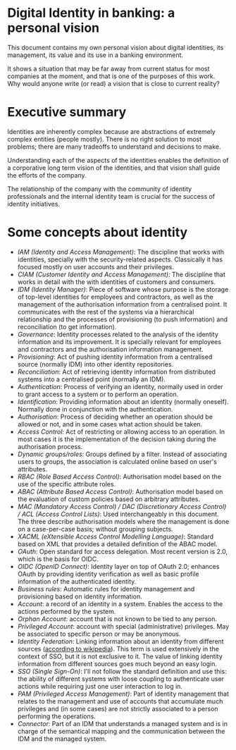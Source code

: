 # Digital Identity in banking: a personal vision

This document contains my own personal vision about digital identities, its management, its value and its use in a banking environment.

It shows a situation that may be far away from current status for most companies at the moment, and that is one of the purposes of this work. Why would anyone write (or read) a vision that is close to current reality?

# Executive summary

Identities are inherently complex because are abstractions of extremely complex entities (people mostly). There is no right solution to most problems; there are many tradeoffs to understand and decisions to make.

Understanding each of the aspects of the identities enables the definition of a corporative long term vision of the identities, and that vision shall guide the efforts of the company.

The relationship of the company with the community of identity professionals and the internal identity team is crucial for the success of identity initiatives.

# Some concepts about identity

- *IAM (Identity and Access Management)*: The discipline that works with identities, specially with the security-related aspects. Classically it has focused mostly on user accounts and their privileges.
- *CIAM (Customer Identity and Access Management)*: The discipline that works in detail with the with identities of customers and consumers.
- *IDM (Identity Manager)*: Piece of software whose purpose is the storage of top-level identities for employees and contractors, as well as the management of the authorisation information from a centralised point. It communicates with the rest of the systems via a hierarchical relationship and the processes of provisioning (to push information) and reconciliation (to get information).
- *Governance*: Identity processes related to the analysis of the identity information and its improvement. It is specially relevant for employees and contractors and the authorisation information management.
- *Provisioning*: Act of pushing identity information from a centralised source (normally IDM) into other identity repositories.
- *Reconciliation*: Act of retrieving identity information from distributed systems into a centralised point (normally an IDM).
- *Authentication*: Process of verifying an identity, normally used in order to grant access to a system or to perform an operation.
- *Identification*: Providing information about an identity (normally oneself). Normally done in conjunction with the authentication.
- *Authorisation*: Process of deciding whether an operation should be allowed or not, and in some cases what action should be taken.
- *Access Control*: Act of restricting or allowing access to an operation. In most cases it is the implementation of the decision taking during the authorisation process.
- *Dynamic groups/roles*: Groups defined by a filter. Instead of associating users to groups, the association is calculated online based on user's attributes.
- *RBAC (Role Based Access Control)*: Authorisation model based on the use of the specific attribute roles.
- *ABAC (Attribute Based Access Control)*: Authorisation model based on the evaluation of custom policies based on arbitrary attributes.
- *MAC (Mandatory Access Control) / DAC (Discretionary Access Control) / ACL (Access Control Lists)*: Used interchangeably in this document. The three describe authorisation models where the management is done on a case-per-case basis; without grouping subjects.
- *XACML (eXtensible Access Control Modelling Language)*: Standard based on XML that provides a detailed definition of the ABAC model.
- *OAuth*: Open standard for access delegation. Most recent version is 2.0, which is the basis for OIDC.
- *OIDC (OpenID Connect)*: Identity layer on top of OAuth 2.0; enhances OAuth by providing identity verification as well as basic profile information of the authenticated identity.
- *Business rules*: Automatic rules for identity management and provisioning based on identity information.
- *Account*: a record of an identity in a system. Enables the access to the actions performed by the system.
- *Orphan Account*: account that is not known to be tied to any person.
- *Privileged Account*: account with special (administrative) privileges. May be associated to specific person or may be anonymous.
- *Identity Federation*: Linking information about an identity from different sources ([according to wikipedia](https://en.wikipedia.org/wiki/Federated_identity)). This term is used extensively in the context of SSO, but it is not exclusive to it. The value of linking identity information from different sources goes much beyond an easy login.
- *SSO (Single Sign-On)*: I'll not follow the standard definition and use this: the ability of different systems with loose coupling to authenticate user actions while requiring just one user interaction to log in.
- *PAM (Privileged Access Management)*: Part of identity management that relates to the management and use of accounts that accumulate much privileges and (in some cases) are not strictly associated to a person performing the operations.
- *Connector*: Part of an IDM that understands a managed system and is in charge of the semantical mapping and the communication between the IDM and the managed system.
